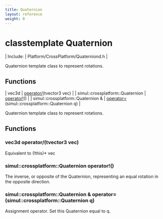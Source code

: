 ```yaml
---
title: Quaternion
layout: reference
weight: 0
---
```

classtemplate Quaternion
===

| Include: | Platform/CrossPlatform/Quaterniond.h |

Quaternion template class to represent rotations.
  


Functions
---

| vec3d | [operator/](#operator/)(tvector3<T> vec) |
| simul::crossplatform::Quaternion | [operator!](#operator!)() |
| simul::crossplatform::Quaternion  & | [operator=](#operator=)(simul::crossplatform::Quaternion q) |

Quaternion template class to represent rotations.
  


Functions
---
<a name="operator/"></a>
### vec3d operator/(tvector3<T> vec)
Equivalent to (!this)* vec
<a name="operator!"></a>
### simul::crossplatform::Quaternion operator!()
The inverse, or opposite of the Quaternion, representing an equal rotation
in the opposite direction.
<a name="operator="></a>
### simul::crossplatform::Quaternion  & operator=(simul::crossplatform::Quaternion q)
Assignment operator. Set this Quaternion equal to q.

